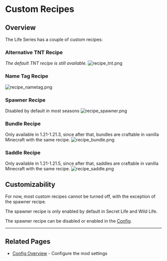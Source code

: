 # Custom Recipes

## Overview

The Life Series has a couple of custom recipes:


### Alternative TNT Recipe
*The default TNT recipe is still available.*
![recipe_tnt.png](/recipe_tnt.png)

### Name Tag Recipe
![recipe_nametag.png](/recipe_nametag.png)

### Spawner Recipe
Disabled by default in most seasons
![recipe_spawner.png](/recipe_spawner.png)

### Bundle Recipe
Only available in 1.21-1.21.3, since after that, bundles are craftable in vanilla Minecraft with the same recipe.
![recipe_bundle.png](/recipe_bundle.png)

### Saddle Recipe
Only available in 1.21-1.21.5, since after that, saddles are craftable in vanilla Minecraft with the same recipe.
![recipe_saddle.png](/recipe_saddle.png)

## Customizability

For now, most custom recipes cannot be turned off, with the exception of the spawner recipe.

The spawner recipe is only enabled by default in Secret Life and Wild Life.

The spawner recipe can be disabled or enabled in the [Config](/config/overview).

---

## Related Pages

- [Config Overview](/config/overview) - Configure the mod settings